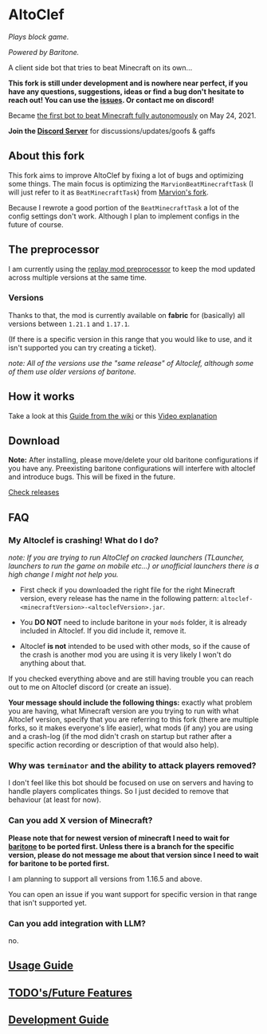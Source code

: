 # AltoClef
*Plays block game.*

*Powered by Baritone.*

A client side bot that tries to beat Minecraft on its own...

**This fork is still under development and is nowhere near perfect, if you have any questions, suggestions, ideas or find a bug don't hesitate to reach out!
You can use the [issues](https://github.com/MiranCZ/altoclef/issues). Or contact me on discord!**

Became [the first bot to beat Minecraft fully autonomously](https://youtu.be/baAa6s8tahA) on May 24, 2021.

**Join the [Discord Server](https://discord.gg/JdFP4Kqdqc)** for discussions/updates/goofs & gaffs

## About this fork
This fork aims to improve AltoClef by fixing a lot of bugs and optimizing some things. The main focus is optimizing the `MarvionBeatMinecraftTask` (I will just refer to it as `BeatMinecraftTask`) from [Marvion's fork](https://github.com/MarvionKirito/altoclef).

Because I rewrote a good portion of the `BeatMinecraftTask` a lot of the config settings don't work. Although I plan to implement configs in the future of course.  

## The preprocessor
I am currently using the [replay mod preprocessor](https://github.com/ReplayMod/preprocessor) to keep the mod updated across multiple versions at the same time.

### Versions
Thanks to that, the mod is currently available on **fabric** for (basically) all versions between `1.21.1` and `1.17.1`.

(If there is a specific version in this range that you would like to use, and it isn't supported you can try creating a ticket).



*note: All of the versions use the "same release" of Altoclef, although some of them use older versions of baritone.* 


## How it works

Take a look at this [Guide from the wiki](https://github.com/MiranCZ/altoclef/wiki/1:-Documentation:-Big-Picture)
or this [Video explanation](https://youtu.be/q5OmcinQ2ck?t=387)


## Download

**Note:** After installing, please move/delete your old baritone configurations if you have any. Preexisting baritone
configurations will interfere with altoclef and introduce bugs. This will be fixed in the future.

[Check releases](https://github.com/MiranCZ/altoclef/releases)


## FAQ

### My Altoclef is crashing! What do I do?

*note: If you are trying to run AltoClef on cracked launchers (TLauncher, launchers to run the game on mobile etc...) or unofficial launchers there is a high change I might not help you.*

- First check if you downloaded the right file for the right Minecraft version, every release has the name in the following pattern: `altoclef-<minecraftVersion>-<altoclefVersion>.jar`.


- You **DO NOT** need to include baritone in your `mods` folder, it is already included in Altoclef. If you did include it, remove it.


- Altoclef **is not** intended to be used with other mods, so if the cause of the crash is another mod you are using it is very likely I won't do anything about that.


If you checked everything above and are still having trouble you can reach out to me on Altoclef discord (or create an issue).

**Your message should include the following things:** exactly what problem you are having,
what Minecraft version are you trying to run with what Altoclef version,
specify that you are referring to this fork (there are multiple forks, so it makes everyone's life easier), what mods (if any) you are using and a crash-log
(if the mod didn't crash on startup but rather after a specific action recording or description of that would also help).

### Why was `terminator` and the ability to attack players removed?
I don't feel like this bot should be focused on use on servers and having to handle players complicates things.
So I just decided to remove that behaviour (at least for now).

### Can you add X version of Minecraft?

**Please note that for newest version of minecraft I need to wait for [baritone](https://github.com/MeteorDevelopment/baritone) to be ported first. Unless there is a branch for the specific version, please do not message me about that version since I need to wait for baritone to be ported first.**


I am planning to support all versions from 1.16.5 and above.

You can open an issue if you want support for specific version in that range that isn't supported yet.

### Can you add integration with LLM?
no.


## [Usage Guide](usage.md)

## [TODO's/Future Features](TODO.md)

## [Development Guide](develop.md)
